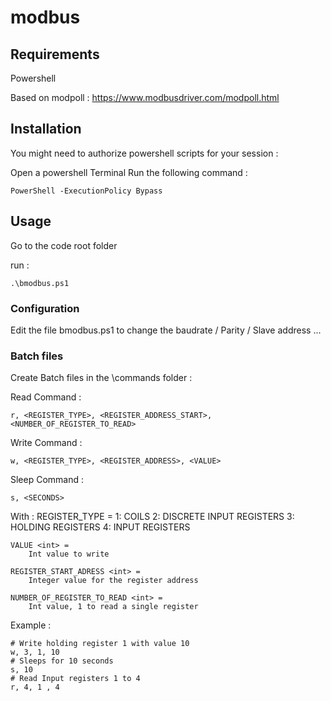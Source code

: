 # modbus

## Requirements

Powershell

Based on modpoll : https://www.modbusdriver.com/modpoll.html

## Installation

You might need to authorize powershell scripts for your session :

Open a powershell Terminal
Run the following command :

    PowerShell -ExecutionPolicy Bypass

## Usage

Go to the code root folder

run :

    .\bmodbus.ps1

### Configuration

Edit the file bmodbus.ps1 to change the baudrate / Parity / Slave address ...

### Batch files

Create Batch files in the \commands folder :

Read Command :

    r, <REGISTER_TYPE>, <REGISTER_ADDRESS_START>, <NUMBER_OF_REGISTER_TO_READ>

Write Command :

    w, <REGISTER_TYPE>, <REGISTER_ADDRESS>, <VALUE>

Sleep Command :

    s, <SECONDS>

With :
REGISTER_TYPE <int>=
1: COILS
2: DISCRETE INPUT REGISTERS
3: HOLDING REGISTERS
4: INPUT REGISTERS

    VALUE <int> =
        Int value to write

    REGISTER_START_ADRESS <int> =
        Integer value for the register address

    NUMBER_OF_REGISTER_TO_READ <int> =
        Int value, 1 to read a single register

Example :

    # Write holding register 1 with value 10
    w, 3, 1, 10
    # Sleeps for 10 seconds
    s, 10
    # Read Input registers 1 to 4
    r, 4, 1 , 4
